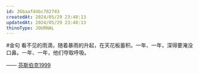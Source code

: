 ```yaml
---
id: 36baafd4bc782743
createdAt: 2024/05/29 23:48:13
updatedAt: 2024/05/29 23:48:13
thinoType: JOURNAL
---
```

#金句 看不见的雨滴，随着暴雨的升起，在天花板蓄积。一年、一年，深得要淹没口鼻。一年、一年，他们夺取呼吸。

—— [芬斯伯克1999](https://weibo.com/7759764101/OgofIrYGE#comment)